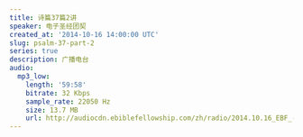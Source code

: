 ```yaml
---
title: 诗篇37篇2讲
speaker: 电子圣经团契
created_at: '2014-10-16 14:00:00 UTC'
slug: psalm-37-part-2
series: true
description: 广播电台
audio:
  mp3_low:
    length: '59:58'
    bitrate: 32 Kbps
    sample_rate: 22050 Hz
    size: 13.7 MB
    url: http://audiocdn.ebiblefellowship.com/zh/radio/2014.10.16_EBF_-_Psalm_37_Part_2.mp3
---
```

